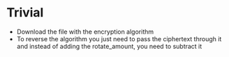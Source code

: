 # Trivial

* Download the file with the encryption algorithm
* To reverse the algorithm you just need to pass the ciphertext through it and instead of adding the rotate_amount, you need to subtract it

